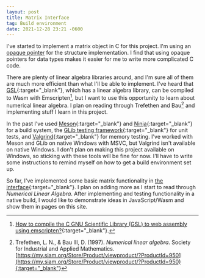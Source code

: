 ```yaml
---
layout: post
title: Matrix Interface
tag: Build environment
date: 2021-12-28 23:21 -0600
---
```

I've started to implement a matrix object in C for this project. I'm using an [opaque pointer](https://en.wikipedia.org/wiki/Opaque_pointer)
for the structure implementation. I find that using opaque pointers for data types makes it easier for me to write more
complicated C code.

There are plenty of linear algebra libraries around, and I'm sure all of them are much more efficient than what I'll be able to
implement. I've heard that [GSL](https://www.gnu.org/software/gsl/){:target="_blank"}, which has a linear algebra
library, can be compiled to Wasm with Emscripten[^1], but I want to use this opportunity to learn about numerical linear
algebra. I plan on reading through Trefethen and Bau[^2] and implementing stuff I learn in this project.

In the past I've used [Meson](https://mesonbuild.com/){:target="_blank"} and
[Ninja](https://ninja-build.org/){:target="_blank"} for a build system, the
[GLib testing framework](https://docs.gtk.org/glib/testing.html){:target="_blank"} for unit tests, and
[Valgrind](https://valgrind.org/){:target="_blank"} for memory testing. I've worked with Meson and GLib on native
Windows with MSVC, but Valgrind isn't available on native Windows. I don't plan on making this project available on
Windows, so sticking with these tools will be fine for now. I'll have to write some instructions to remind myself on how
to get a build environment set up.

So far, I've implemented some basic matrix functionality in [the interface](https://github.com/mmdski/mmdski.github.io/blob/9403d62ed5a3c9d06b200fe3c337b8f030082c2f/chl/include/chl/chlmatrix.h){:target="_blank"}.
I plan on adding more as I start to read through _Numerical Linear Algebra_. After implementing and testing
functionality in a native build, I would like to demonstrate ideas in JavaScript/Wasm and show them in pages on this
site.

[^1]: [How to compile the C GNU Scientific Library (GSL) to web assembly using emscripten?](https://stackoverflow.com/questions/67159161/how-to-compile-the-c-gnu-scientific-library-gsl-to-web-assembly-using-emscript){:target="_blank"}.
[^2]: Trefethen, L. N., & Bau III, D. (1997). _Numerical linear algebra_. Society for Industrial and Applied Mathematics. [https://my.siam.org/Store/Product/viewproduct/?ProductId=950](https://my.siam.org/Store/Product/viewproduct/?ProductId=950){:target="_blank"}
